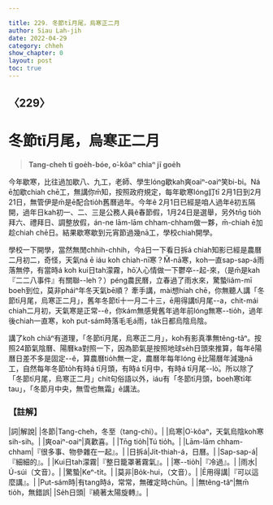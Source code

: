```yaml
---

title: 229. 冬節tī月尾，烏寒正二月
author: Siau Lah-jih
date: 2022-04-29
category: chheh
show_chapter: 0
layout: post
toc: true
---
```

  
## 〈229〉
# 冬節tī月尾，烏寒正二月
>**Tang-cheh tī goe̍h-bóe, o͘-kôaⁿ chiaⁿ jī goe̍h**

今年歇寒，比往過加歇八、九工，老師、學生lóng歇kah爽oaiⁿ-oaiⁿ笑bi-bi。Ná ē加歇chiah chē工，無講你m̄知，按照政府規定，每年歇寒lóng訂tī 2月1日到2月21日，無管伊是m̄是ē配合tio̍h舊曆過年。今年ê 2月1日已經是咱人過年ê初五隔開，過年日kah初一、二、三是公務人員ê春節假，1月24日是選舉，另外tn̄g tio̍h拜六、禮拜日、調整放假，án-ne lām-lām chham-chham做一夥，m̄-chiah ē加趁chiah chē日。結果歇寒歇到元宵節過幾nā工，學校chiah開學。

學校一下開學，當然無閒chhih-chhih，今á日一下看日拆á chiah知影已經是農曆二月初二，奇怪，天氣ná ē iáu koh chiah-nī寒？M̄-nā寒，koh一直sap-sap-á雨落無停，有當時á koh kui日tah濛霧，hō͘人心情做一下鬱卒--起-來，（是m̄是kah『二二八事件』有關聯--leh？）péng農民曆，立春過了雨水來，驚蟄liâm-mī boeh到位，莫非pháiⁿ年冬天氣bē順？
牽手講，mài想hiah chē，你無聽人講「冬節tī月尾，烏寒正二月」，舊年冬節tī十一月二十三，ē用得講tī月尾--a，chit-mái chiah二月初，天氣寒是正常--ê，你kám無感覺舊年過年前lóng無寒--tio̍h，過年後chiah一直寒，koh put-sám時落毛毛á雨，ta̍k日都烏陰烏陰。

講了koh chiâⁿ有道理，「冬節tī月尾，烏寒正二月」，koh有影真準無têng-tâⁿ。按照24節氣陰曆、陽曆ka對照一下，因為節氣是按照地球se̍h日頭來推算，每年ê陽曆日差不多是固定--ê，算農曆tio̍h無一定，農曆年每年lóng ē比陽曆年減幾nā工，自然每年冬節to̍h有時á tī月頭，有時á tī月中，有時á tī月尾--lò͘。所以除了「冬節tī月尾，烏寒正二月」chit句俗語以外，iáu有「冬節tī月頭，boeh寒tī年tau」，「冬節月中央，無雪也無霜」ê講法。


### 【註解】

|詞|解說|
|冬節|Tang-cheh，冬至（tang-chì）。|
|烏寒|O͘-kôaⁿ，天氣烏陰koh寒sih-sih。|
|爽oaiⁿ-oaiⁿ|真歡喜。|
|Tn̄g tio̍h|Tú tio̍h。|
|Lām-lām chham-chham|『很多事、物參雜在一起』。|
|日拆á|Ji̍t-thiah-á，日曆。|
|Sap-sap-á|『細細的』。|
|Kui日tah濛霧|『整日籠罩著霧氣』。|
|寒--tio̍h|『冷過』。|
|雨水|Ú-súi（文音）。|
|驚蟄|Keⁿ-ti̍t。|
|莫非|Bo̍k-hui，（文音）。|
|Ē用得講|『可以這麼講』。|
|Put-sám時|有tang時á，常常，無確定時chūn。|
|無têng-tâⁿ|無m̄ tio̍h，無錯誤|
|Se̍h日頭|『繞著太陽旋轉』。|
